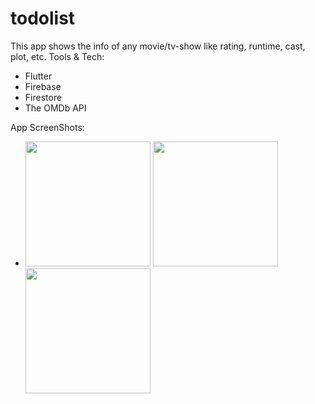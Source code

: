 # todolist

This app shows the info of any movie/tv-show like rating, runtime, cast, plot, etc.
Tools & Tech:
- Flutter
- Firebase
- Firestore
- The OMDb API



App ScreenShots:

* <img src="https://user-images.githubusercontent.com/75980718/158076915-c94f8b8e-fbf9-44b2-98c3-527769567a4c.png" width="200">
  <img src="https://user-images.githubusercontent.com/75980718/158077116-31ef222b-68a4-4314-9d20-8ef5f3254034.png" width="200">
  <img src="https://user-images.githubusercontent.com/75980718/158077191-47ab1553-d26a-47a9-a328-077c9680ce70.jpg" width="200">



